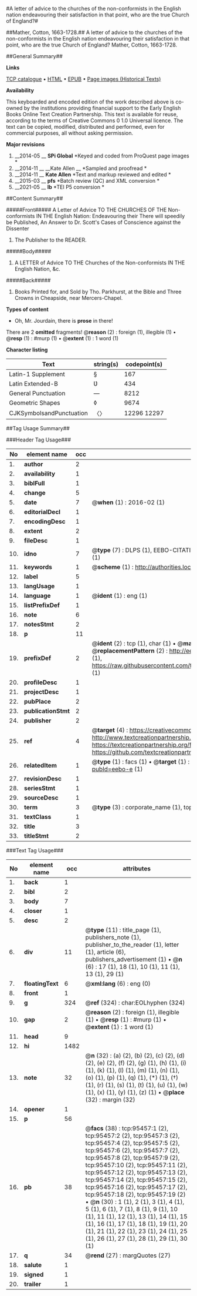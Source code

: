 #A letter of advice to the churches of the non-conformists in the English nation endeavouring their satisfaction in that point, who are the true Church of England?#

##Mather, Cotton, 1663-1728.##
A letter of advice to the churches of the non-conformists in the English nation endeavouring their satisfaction in that point, who are the true Church of England?
Mather, Cotton, 1663-1728.

##General Summary##

**Links**

[TCP catalogue](http://www.ota.ox.ac.uk/tcp/)  • 
[HTML](http://tei.it.ox.ac.uk/tcp/Texts-HTML/free/A50/A50136.html)  • 
[EPUB](http://tei.it.ox.ac.uk/tcp/Texts-EPUB/free/A50/A50136.epub) • 
[Page images (Historical Texts)](https://historicaltexts.jisc.ac.uk/eebo-12924510e)

**Availability**

This keyboarded and encoded edition of the work described above is co-owned by the
    institutions providing financial support to the Early English Books Online Text Creation
    Partnership. This text is available for reuse, according to the terms of  Creative Commons 0 1.0 Universal
    licence. The text can be copied, modified, distributed and performed, even for commercial
    purposes, all without asking permission.

**Major revisions**

1. __2014-05 __ __SPi Global__ *Keyed and coded from ProQuest page images *
1. __2014-11 __ __Kate Allen __ *Sampled and proofread *
1. __2014-11 __ __Kate Allen__ *Text and markup reviewed and edited *
1. __2015-03 __ __pfs__ *Batch review (QC) and XML conversion *
1. __2021-05 __ __lb__ *TEI P5 conversion *

##Content Summary##

#####Front#####
A Letter of Advice TO THE CHURCHES OF THE Non-conformists IN THE English Nation: Endeavouring their There will speedily be Published, An Answer to Dr. Scott's Cases of Conscience against the Dissenter
1. The Publisher to the READER.

#####Body#####

1. A LETTER of Advice TO THE Churches of the Non-conformists IN THE English Nation, &c.

#####Back#####

1. Books Printed for, and Sold by Tho. Parkhurst, at the Bible and Three Crowns in Cheapside, near Mercers-Chapel.

**Types of content**

  * Oh, Mr. Jourdain, there is **prose** in there!

There are 2 **omitted** fragments! 
 @__reason__ (2) : foreign (1), illegible (1)  •  @__resp__ (1) : #murp (1)  •  @__extent__ (1) : 1 word (1)

**Character listing**


|Text|string(s)|codepoint(s)|
|---|---|---|
|Latin-1 Supplement|§|167|
|Latin Extended-B|Ʋ|434|
|General Punctuation|—|8212|
|Geometric Shapes|◊|9674|
|CJKSymbolsandPunctuation|〈〉|12296 12297|

##Tag Usage Summary##

###Header Tag Usage###

|No|element name|occ|attributes|
|---|---|---|---|
|1.|__author__|2||
|2.|__availability__|1||
|3.|__biblFull__|1||
|4.|__change__|5||
|5.|__date__|7| @__when__ (1) : 2016-02 (1)|
|6.|__editorialDecl__|1||
|7.|__encodingDesc__|1||
|8.|__extent__|2||
|9.|__fileDesc__|1||
|10.|__idno__|7| @__type__ (7) : DLPS (1), EEBO-CITATION (1), VID (1), EEBO-PROQUEST (1), STC (2), OCLC (1)|
|11.|__keywords__|1| @__scheme__ (1) : http://authorities.loc.gov/ (1)|
|12.|__label__|5||
|13.|__langUsage__|1||
|14.|__language__|1| @__ident__ (1) : eng (1)|
|15.|__listPrefixDef__|1||
|16.|__note__|6||
|17.|__notesStmt__|2||
|18.|__p__|11||
|19.|__prefixDef__|2| @__ident__ (2) : tcp (1), char (1)  •  @__matchPattern__ (2) : ([0-9\-]+):([0-9IVX]+) (1), (.+) (1)  •  @__replacementPattern__ (2) : http://eebo.chadwyck.com/downloadtiff?vid=$1&page=$2 (1), https://raw.githubusercontent.com/textcreationpartnership/Texts/master/tcpchars.xml#$1 (1)|
|20.|__profileDesc__|1||
|21.|__projectDesc__|1||
|22.|__pubPlace__|2||
|23.|__publicationStmt__|2||
|24.|__publisher__|2||
|25.|__ref__|4| @__target__ (4) : https://creativecommons.org/publicdomain/zero/1.0/ (1), http://www.textcreationpartnership.org/docs/. (1), https://textcreationpartnership.org/faq/#faq05 (1), https://github.com/textcreationpartnership (1)|
|26.|__relatedItem__|1| @__type__ (1) : facs (1)  •  @__target__ (1) : https://data.historicaltexts.jisc.ac.uk/view?pubId=eebo-e (1)|
|27.|__revisionDesc__|1||
|28.|__seriesStmt__|1||
|29.|__sourceDesc__|1||
|30.|__term__|3| @__type__ (3) : corporate_name (1), topical_term (2)|
|31.|__textClass__|1||
|32.|__title__|3||
|33.|__titleStmt__|2||


###Text Tag Usage###

|No|element name|occ|attributes|
|---|---|---|---|
|1.|__back__|1||
|2.|__bibl__|2||
|3.|__body__|7||
|4.|__closer__|1||
|5.|__desc__|2||
|6.|__div__|11| @__type__ (11) : title_page (1), publishers_note (1), publisher_to_the_reader (1), letter (1), article (6), publishers_advertisement (1)  •  @__n__ (6) : 17 (1), 18 (1), 10 (1), 11 (1), 13 (1), 29 (1)|
|7.|__floatingText__|6| @__xml:lang__ (6) : eng (0)|
|8.|__front__|1||
|9.|__g__|324| @__ref__ (324) : char:EOLhyphen (324)|
|10.|__gap__|2| @__reason__ (2) : foreign (1), illegible (1)  •  @__resp__ (1) : #murp (1)  •  @__extent__ (1) : 1 word (1)|
|11.|__head__|9||
|12.|__hi__|1482||
|13.|__note__|32| @__n__ (32) : (a) (2), (b) (2), (c) (2), (d) (2), (e) (2), (f) (2), (g) (1), (h) (1), (i) (1), (k) (1), (l) (1), (m) (1), (n) (1), (o) (1), (p) (1), (q) (1), (*) (1), (†) (1), (r) (1), (s) (1), (t) (1), (u) (1), (w) (1), (x) (1), (y) (1), (z) (1)  •  @__place__ (32) : margin (32)|
|14.|__opener__|1||
|15.|__p__|56||
|16.|__pb__|38| @__facs__ (38) : tcp:95457:1 (2), tcp:95457:2 (2), tcp:95457:3 (2), tcp:95457:4 (2), tcp:95457:5 (2), tcp:95457:6 (2), tcp:95457:7 (2), tcp:95457:8 (2), tcp:95457:9 (2), tcp:95457:10 (2), tcp:95457:11 (2), tcp:95457:12 (2), tcp:95457:13 (2), tcp:95457:14 (2), tcp:95457:15 (2), tcp:95457:16 (2), tcp:95457:17 (2), tcp:95457:18 (2), tcp:95457:19 (2)  •  @__n__ (30) : 1 (1), 2 (1), 3 (1), 4 (1), 5 (1), 6 (1), 7 (1), 8 (1), 9 (1), 10 (1), 11 (1), 12 (1), 13 (1), 14 (1), 15 (1), 16 (1), 17 (1), 18 (1), 19 (1), 20 (1), 21 (1), 22 (1), 23 (1), 24 (1), 25 (1), 26 (1), 27 (1), 28 (1), 29 (1), 30 (1)|
|17.|__q__|34| @__rend__ (27) : margQuotes (27)|
|18.|__salute__|1||
|19.|__signed__|1||
|20.|__trailer__|1||
